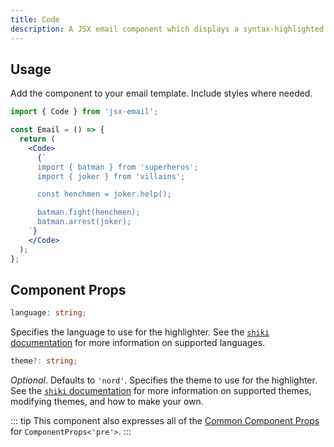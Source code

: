 ```yaml
---
title: Code
description: A JSX email component which displays a syntax-highlighted code block using <a href="https://shiki.matsu.io/">Shiki</a>
---
```


<!--@include: @/include/header.md-->

<!--@include: @/include/install.md-->

## Usage

Add the component to your email template. Include styles where needed.

```jsx
import { Code } from 'jsx-email';

const Email = () => {
  return (
    <Code>
      {`
      import { batman } from 'superheros';
      import { joker } from 'villains';

      const henchmen = joker.help();

      batman.fight(henchmen);
      batman.arrest(joker);
    `}
    </Code>
  );
};
```

## Component Props

```ts
language: string;
```

Specifies the language to use for the highlighter. See the [`shiki` documentation](https://github.com/shikijs/shiki/blob/main/docs/languages.md) for more information on supported languages.

```ts
theme?: string;
```

_Optional_. Defaults to `'nord'`. Specifies the theme to use for the highlighter. See the [`shiki` documentation](https://github.com/shikijs/shiki/blob/main/docs/themes.md) for more information on supported themes, modifying themes, and how to make your own.

::: tip
This component also expresses all of the [Common Component Props](https://react.dev/reference/react-dom/components/common) for `ComponentProps<'pre'>`.
:::
